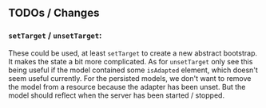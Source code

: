 
## TODOs / Changes

### `setTarget` / `unsetTarget`:

These could be used, at least `setTarget` to create a new abstract bootstrap. It makes the state a bit more complicated. As for `unsetTarget` only see this being useful if the model contained some `isAdapted` element, which doesn't seem useful currently. For the persisted models, we don't want to remove the model from a resource because the adapter has been unset. But the model should reflect when the server has been started / stopped.
